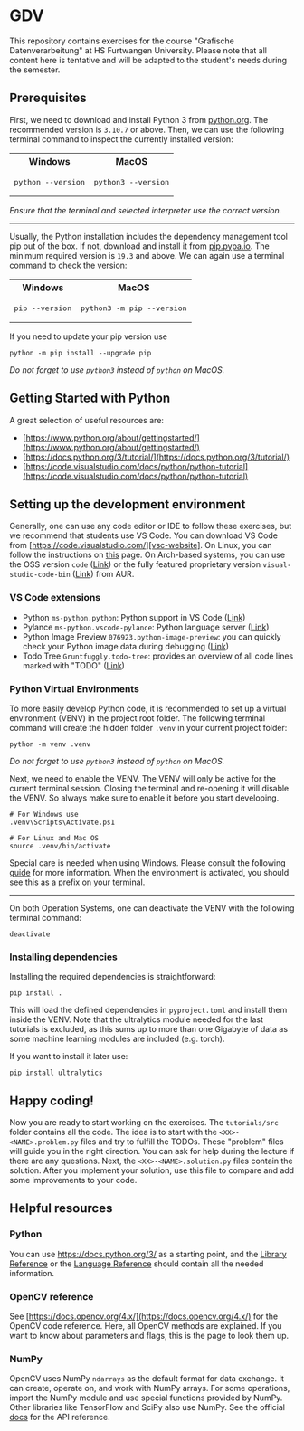 # GDV

This repository contains exercises for the course "Grafische Datenverarbeitung" at HS Furtwangen University. Please note
that all content here is tentative and will be adapted to the student's needs during the semester.

## Prerequisites

First, we need to download and install Python 3 from [python.org](https://www.python.org/downloads/). The recommended
version is `3.10.7` or above. Then, we can use the following terminal command to inspect the currently installed
version:
<table>
<tr>
<th>
Windows
</th>
<th>
MacOS
</th>
</tr>

<tr>

<td>
<pre>
python --version
</pre>
</td>

<td>
<pre>
python3 --version
</pre>
</td>

</tr>
</table>


*Ensure that the terminal and selected interpreter use the correct version.*

---

Usually, the Python installation includes the dependency management tool pip out of the box. If not, download and
install it from [pip.pypa.io](https://pip.pypa.io/en/stable/installation/). The minimum required version is `19.3` and
above. We can again use a terminal command to check the version:

<table>
<tr>
<th>
Windows
</th>
<th>
MacOS
</th>
</tr>

<tr>

<td>
<pre>
pip --version
</pre>
</td>

<td>
<pre>
python3 -m pip --version
</pre>
</td>

</tr>
</table>


If you need to update your pip version use 

```shell
python -m pip install --upgrade pip
```
*Do not forget to use ```python3``` instead of ```python``` on MacOS.*


## Getting Started with Python

A great selection of useful resources are:

- [https://www.python.org/about/gettingstarted/](https://www.python.org/about/gettingstarted/)
- [https://docs.python.org/3/tutorial/](https://docs.python.org/3/tutorial/)
- [https://code.visualstudio.com/docs/python/python-tutorial](https://code.visualstudio.com/docs/python/python-tutorial)

## Setting up the development environment

Generally, one can use any code editor or IDE to follow these exercises, but we recommend that students use VS Code. You
can download VS Code from [https://code.visualstudio.com/][vsc-website]. On Linux, you can follow the instructions on
[this][vsc-linux] page. On Arch-based systems, you can use the OSS version `code` ([Link][vsc-arch-oss]) or the fully
featured proprietary version `visual-studio-code-bin` ([Link][vsc-arch-bin]) from AUR.

### VS Code extensions

- Python `ms-python.python`: Python support in VS Code ([Link][vsc-ext-python])
- Pylance `ms-python.vscode-pylance`: Python language server ([Link][vsc-ext-pylance])
- Python Image Preview `076923.python-image-preview`: you can quickly check your Python image data during debugging
  ([Link][vsc-ext-img-preview])
- Todo Tree `Gruntfuggly.todo-tree`: provides an overview of all code lines marked with "TODO"
  ([Link][vsc-ext-todo-tree])

### Python Virtual Environments

To more easily develop Python code, it is recommended to set up a virtual environment (VENV) in the project root folder.
The following terminal command will create the hidden folder `.venv` in your current project folder:

```shell
python -m venv .venv
```

*Do not forget to use ```python3``` instead of ```python``` on MacOS.*

Next, we need to enable the VENV. The VENV will only be active for the current terminal session. Closing the terminal and re-opening it will disable the VENV. So always make sure to enable it before you start developing.

```shell
# For Windows use
.venv\Scripts\Activate.ps1

# For Linux and Mac OS
source .venv/bin/activate
```

Special care is needed when using Windows. Please consult the following [guide][venv-guide] for more information. When the environment is activated, you should see this as a prefix on your terminal.

---

On both Operation Systems, one can deactivate the VENV with the following terminal command:

```shell
deactivate
```

### Installing dependencies

Installing the required dependencies is straightforward:

```shell
pip install .
```

This will load the defined dependencies in `pyproject.toml` and install them inside the VENV. Note that the ultralytics module needed for the last tutorials is excluded, as this sums up to more than one Gigabyte of data as some machine learning modules are included (e.g. torch).

If you want to install it later use:

```shell
pip install ultralytics
```

## Happy coding!

Now you are ready to start working on the exercises. The `tutorials/src` folder contains all the code. The idea is to start with the
`<XX>-<NAME>.problem.py` files and try to fulfill the TODOs. These "problem" files will guide you in the right
direction. You can ask for help during the lecture if there are any questions. Next, the `<XX>-<NAME>.solution.py` files
contain the solution. After you implement your solution, use this file to compare and add some improvements to your
code.

## Helpful resources

### Python

You can use https://docs.python.org/3/ as a starting point, and the [Library Reference][py-lib-ref] or the
[Language Reference][py-lang-ref] should contain all the needed information.

### OpenCV reference

See [https://docs.opencv.org/4.x/](https://docs.opencv.org/4.x/) for the OpenCV code reference. Here, all OpenCV methods are explained. If you want to know about parameters and flags, this is the page to look them up.

### NumPy

OpenCV uses NumPy `ndarrays` as the default format for data exchange. It can create, operate on, and work with NumPy
arrays. For some operations, import the NumPy module and use special functions provided by NumPy. Other libraries like
TensorFlow and SciPy also use NumPy. See the official [docs][numpy-docs] for the API reference.

[venv-guide]: https://docs.python.org/3/library/venv.html
[py-lib-ref]: https://docs.python.org/3/library/index.html
[py-lang-ref]: https://docs.python.org/3/reference/index.html
[numpy-docs]: https://numpy.org/doc/stable/reference/index.html

[vsc-ext-python]: https://marketplace.visualstudio.com/items?itemName=ms-python.python
[vsc-ext-pylance]: https://marketplace.visualstudio.com/items?itemName=ms-python.vscode-pylance
[vsc-ext-img-preview]: https://marketplace.visualstudio.com/items?itemName=076923.python-image-preview
[vsc-ext-todo-tree]: https://marketplace.visualstudio.com/items?itemName=Gruntfuggly.todo-tree

[vsc-website]: https://code.visualstudio.com/
[vsc-linux]: https://code.visualstudio.com/docs/setup/linux
[vsc-arch-oss]: https://archlinux.org/packages/community/x86_64/code/
[vsc-arch-bin]: https://aur.archlinux.org/packages/visual-studio-code-bin
